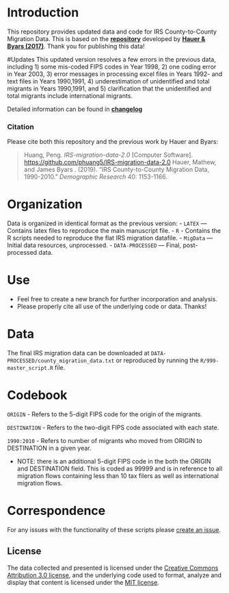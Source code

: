 # Introduction

This repository provides updated data and code for IRS County-to-County Migration Data. This is based on the [**repository**](https://github.com/mathewhauer/IRS-migration-data) developed by [**Hauer & Byars (2017)**](https://doi.org/10.4054/DemRes.2019.40.40). Thank you for publishing this data!

#Updates This updated version resolves a few errors in the previous data, including 1) some mis-coded FIPS codes in Year 1998, 2) one coding error in Year 2003, 3) error messages in processing excel files in Years 1992- and text files in Years 1990,1991, 4) underestimation of unidentified and total migrants in Years 1990,1991, and 5) clarification that the unidentified and total migrants include international migrants.

Detailed information can be found in [**changelog**](https://github.com/phuang5/IRS-migration-data-2.0/blob/master/changelog.pdf)

### Citation

Please cite both this repository and the previous work by Hauer and Byars: 
>Huang, Peng. *IRS-migration-data-2.0* [Computer Software]. <https://github.com/phuang5/IRS-migration-data-2.0> 
> Hauer, Mathew, and James Byars . (2019). “IRS County-to-County Migration Data, 1990-2010.” *Demographic Research* 40: 1153-1166.

# Organization

Data is organized in identical format as the previous version: - `LATEX` — Contains latex files to reproduce the main manuscript file. - `R` - Contains the R scripts needed to reproduce the flat IRS migration datafile. - `MigData` — Initial data resources, unprocessed. - `DATA-PROCESSED` — Final, post-processed data.

# Use

-   Feel free to create a new branch for further incorporation and analysis.
-   Please properly cite all use of the underlying code or data. Thanks!

# Data

The final IRS migration data can be downloaded at `DATA-PROCESSED/county_migration_data.txt` or reproduced by running the `R/999-master_script.R` file.

# Codebook

`ORIGIN` - Refers to the 5-digit FIPS code for the origin of the migrants.

`DESTINATION` - Refers to the two-digit FIPS code associated with each state.

`1990:2010` - Refers to number of migrants who moved from ORIGIN to DESTINATION in a given year.

-   NOTE: there is an additional 5-digit FIPS code in the both the ORIGIN and DESTINATION field. This is coded as 99999 and is in reference to all migration flows containing less than 10 tax filers as well as international migration flows.

# Correspondence

For any issues with the functionality of these scripts please [create an issue](https://github.com/phuang5/IRS-migration-data-2.0/issues).

## License

The data collected and presented is licensed under the [Creative Commons Attribution 3.0 license](http://creativecommons.org/licenses/by/3.0/us/deed.en_US), and the underlying code used to format, analyze and display that content is licensed under the [MIT license](http://opensource.org/licenses/mit-license.php).
